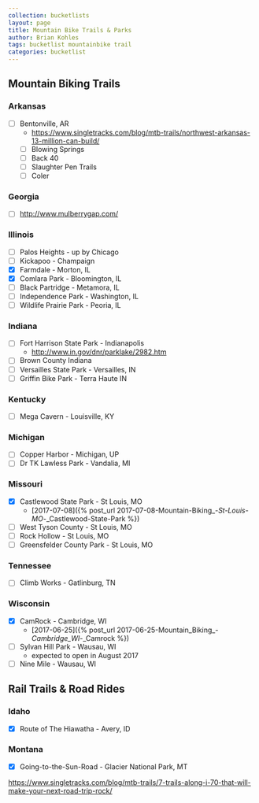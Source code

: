 ```yaml
---
collection: bucketlists
layout: page
title: Mountain Bike Trails & Parks
author: Brian Kohles
tags: bucketlist mountainbike trail
categories: bucketlist
---
```


## Mountain Biking Trails

### Arkansas
  - [ ] Bentonville, AR
    - https://www.singletracks.com/blog/mtb-trails/northwest-arkansas-13-million-can-build/
    - [ ] Blowing Springs
    - [ ] Back 40
    - [ ] Slaughter Pen Trails
    - [ ] Coler
### Georgia
  - [ ] http://www.mulberrygap.com/
### Illinois
  - [ ] Palos Heights - up by Chicago
  - [ ] Kickapoo - Champaign
  - [x] Farmdale - Morton, IL
  - [X] Comlara Park - Bloomington, IL
  - [ ] Black Partridge - Metamora, IL
  - [ ] Independence Park - Washington, IL
  - [ ] Wildlife Prairie Park - Peoria, IL
### Indiana
  - [ ] Fort Harrison State Park - Indianapolis
    - http://www.in.gov/dnr/parklake/2982.htm
  - [ ] Brown County Indiana
  - [ ] Versailles State Park - Versailles, IN
  - [ ] Griffin Bike Park - Terra Haute IN
### Kentucky
  - [ ] Mega Cavern - Louisville, KY
### Michigan
  - [ ] Copper Harbor - Michigan, UP
  - [ ] Dr TK Lawless Park - Vandalia, MI
### Missouri
  - [x] Castlewood State Park - St Louis, MO
    - [2017-07-08]({% post_url 2017-07-08-Mountain-Biking_-_St-Louis-MO_-_Castlewood-State-Park %})
  - [ ] West Tyson County - St Louis, MO
  - [ ] Rock Hollow - St Louis, MO
  - [ ] Greensfelder County Park - St Louis, MO
### Tennessee
  - [ ] Climb Works - Gatlinburg, TN
### Wisconsin
  - [x] CamRock - Cambridge, WI
    - [2017-06-25]({% post_url 2017-06-25-Mountain_Biking_-_Cambridge_WI_-_Camrock %})
  - [ ] Sylvan Hill Park - Wausau, WI
    - expected to open in August 2017
  - [ ] Nine Mile - Wausau, WI

## Rail Trails & Road Rides

### Idaho
  - [x] Route of The Hiawatha - Avery, ID
### Montana
  - [x] Going-to-the-Sun-Road - Glacier National Park, MT



    
https://www.singletracks.com/blog/mtb-trails/7-trails-along-i-70-that-will-make-your-next-road-trip-rock/
